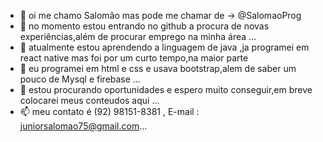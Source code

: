 - 👋 oi me chamo Salomão mas pode me chamar de -> @SalomaoProg
- 👀 no momento estou entrando no github a procura de novas experiências,além de procurar emprego na minha área ...
- 🌱 atualmente estou aprendendo a linguagem de java ,ja programei em react native mas foi por um curto tempo,na maior parte
- 🌱 eu programei em html e css e usava bootstrap,alem de saber um pouco de Mysql e firebase ...
- 💞️ estou procurando oportunidades e espero muito conseguir,em breve colocarei meus conteudos aqui ...
- 📫 meu contato é (92) 98151-8381 , E-mail : juniorsalomao75@gmail.com...

<!---
SalomaoProg/SalomaoProg is a ✨ special ✨ repository because its `README.md` (this file) appears on your GitHub profile.
You can click the Preview link to take a look at your changes.
--->
